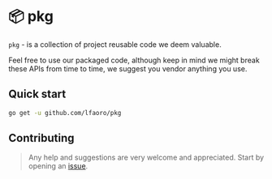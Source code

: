 # 📦 pkg

`pkg` - is a collection of project reusable code we deem valuable.

Feel free to use our packaged code, although keep in mind we might break these APIs from time to time, 
we suggest you vendor anything you use.

## Quick start

```bash
go get -u github.com/lfaoro/pkg
```

## Contributing

> Any help and suggestions are very welcome and appreciated.
> Start by opening an [issue](https://github.com/lfaoro/pkg/issues/new).
